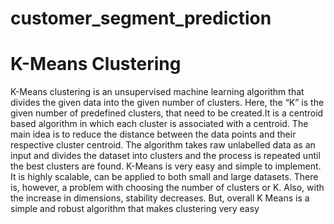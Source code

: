 # customer_segment_prediction
# K-Means Clustering
K-Means clustering is an unsupervised machine learning algorithm that divides the given data into the given number of clusters. Here, the “K” is the given number of predefined clusters, that need to be created.It is a centroid based algorithm in which each cluster is associated with a centroid. The main idea is to reduce the distance between the data points and their respective cluster centroid.
The algorithm takes raw unlabelled data as an input and divides the dataset into clusters and the process is repeated until the best clusters are found.
K-Means is very easy and simple to implement. It is highly scalable, can be applied to both small and large datasets. There is, however, a problem with choosing the number of clusters or K. Also, with the increase in dimensions, stability decreases. But, overall K Means is a simple and robust algorithm that makes clustering very easy
